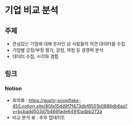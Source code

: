 # 기업 비교 분석

## 주제

- 관심있는 기업에 대해 온라인 상 사람들의 의견 데이터를 수집
- 기업별 긍정/부정 평가, 강점, 약점 등 경쟁력 분석
- 데이터 수집, 시각화 경험

## 링크

### Notion

- 회의록 : https://gusty-snowflake-455.notion.site/80fa15dd9f7f473dbf8501b0886db6aa?v=bcbadd503d7b466fade64910adbb272a
- 비교 분석 표 : 추후 업데이트
